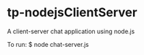 tp-nodejsClientServer
=====================

A client-server chat application using node.js

To run:
$ node chat-server.js

